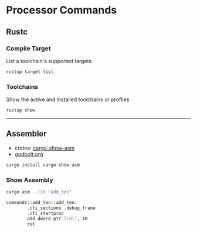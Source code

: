 # Processor Commands

## Rustc

### Compile Target

List a toolchain's supported targets

```bash
rustup target list
```

### Toolchains

Show the active and installed toolchains or profiles

```bash
rustup show
```

---

## Assembler

- crates: [cargo-show-asm](https://crates.io/crates/cargo-show-asm)
- [godbolt.org](https://godbolt.org/)

```bash
cargo install cargo-show-asm
```

### Show Assembly

```bash
cargo asm --lib "add_ten"
```

```bash
commands::add_ten::add_ten:
        .cfi_sections .debug_frame
        .cfi_startproc
        add dword ptr [rdi], 10
        ret
```

